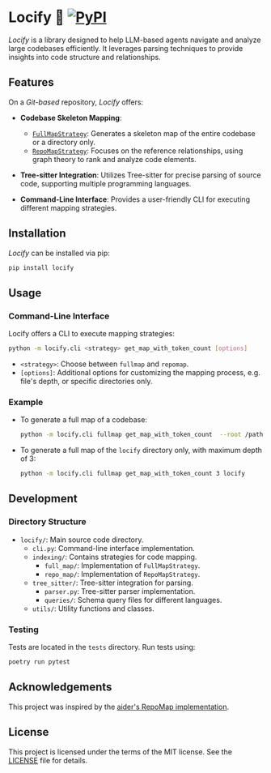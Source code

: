 # Locify 🔎 [![PyPI](https://img.shields.io/pypi/pyversions/locify.svg?style=plastic)](https://github.com/ryanhoangt/locify)

*Locify* is a library designed to help LLM-based agents navigate and analyze large codebases efficiently. It leverages parsing techniques to provide insights into code structure and relationships.

## Features

On a *Git-based* repository, *Locify* offers:

- **Codebase Skeleton Mapping**:
  - [`FullMapStrategy`](locify/indexing/full_map/README.md): Generates a skeleton map of the entire codebase or a directory only.
  - [`RepoMapStrategy`](locify/indexing/repo_map/README.md): Focuses on the reference relationships, using graph theory to rank and analyze code elements.

- **Tree-sitter Integration**: Utilizes Tree-sitter for precise parsing of source code, supporting multiple programming languages.

- **Command-Line Interface**: Provides a user-friendly CLI for executing different mapping strategies.

## Installation

*Locify* can be installed via pip:

```bash
pip install locify
```

## Usage

### Command-Line Interface

Locify offers a CLI to execute mapping strategies:

```bash
python -m locify.cli <strategy> get_map_with_token_count [options]
```

- `<strategy>`: Choose between `fullmap` and `repomap`.
- `[options]`: Additional options for customizing the mapping process, e.g. file's depth, or
  specific directories only.

### Example

- To generate a full map of a codebase:

    ```bash
    python -m locify.cli fullmap get_map_with_token_count  --root /path/to/gitrepo
    ```

- To generate a full map of the `locify` directory only, with maximum depth of 3:

    ```bash
    python -m locify.cli fullmap get_map_with_token_count 3 locify
    ```

## Development

### Directory Structure

- `locify/`: Main source code directory.
  - `cli.py`: Command-line interface implementation.
  - `indexing/`: Contains strategies for code mapping.
    - `full_map/`: Implementation of `FullMapStrategy`.
    - `repo_map/`: Implementation of `RepoMapStrategy`.
  - `tree_sitter/`: Tree-sitter integration for parsing.
    - `parser.py`: Tree-sitter parser implementation.
    - `queries/`: Schema query files for different languages.
  - `utils/`: Utility functions and classes.

### Testing

Tests are located in the `tests` directory. Run tests using:

```bash
poetry run pytest
```

## Acknowledgements

This project was inspired by the [aider's RepoMap implementation](https://github.com/paul-gauthier/aider/blob/main/aider/repomap.py).

## License

This project is licensed under the terms of the MIT license. See the [LICENSE](LICENSE) file for details.
